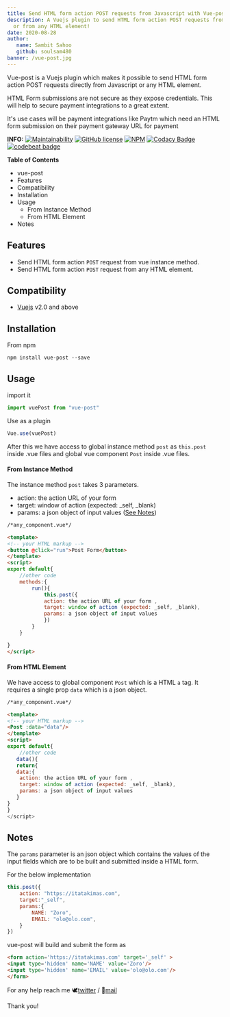 ```yaml
---
title: Send HTML form action POST requests from Javascript with Vue-post
description: A Vuejs plugin to send HTML form action POST requests from Javascript
  or from any HTML element!
date: 2020-08-28
author: 
   name: Sambit Sahoo
   github: soulsam480 
banner: /vue-post.jpg
---
```

Vue-post is a Vuejs plugin which makes it possible to send HTML form action POST requests directly from Javascript or any HTML element.

HTML Form submissions are not secure as they expose credentials. This will help to secure payment integrations to a great extent.

It's use cases will be payment integrations like Paytm which need an HTML form submission on their payment gateway URL for payment

**INFO:** [![Maintainability](https://api.codeclimate.com/v1/badges/52cb5804fcac30538c35/maintainability)](https://codeclimate.com/github/soulsam480/vue-post/maintainability)
[![GitHub license](https://img.shields.io/github/license/Naereen/StrapDown.js.svg)](https://github.com/soulsam480/ecom-cms/blob/master/LICENSE.md)
[![NPM](https://img.shields.io/npm/v/vue-post)](https://www.npmjs.com/package/vue-post)
[![Codacy Badge](https://app.codacy.com/project/badge/Grade/4675e03e44cc4d4ea4f3d38e2bfd61d0)](https://www.codacy.com/manual/soulsam480/vue-post?utm_source=github.com&utm_medium=referral&utm_content=soulsam480/vue-post&utm_campaign=Badge_Grade)
[![codebeat badge](https://codebeat.co/badges/f5d2b1b9-8709-4af7-a50f-286cd7370a71)](https://codebeat.co/projects/github-com-soulsam480-vue-post-master)

**Table of Contents**

- vue-post
- Features
- Compatibility
- Installation
- Usage
  - From Instance Method
  - From HTML Element
- Notes

## Features

* Send HTML form action `POST` request from vue instance method.
* Send HTML form action `POST` request from any HTML element.

## Compatibility

* [Vuejs](https://vuejs.org) v2.0 and above

## Installation

From npm

```shell
npm install vue-post --save
```
## Usage

import it

```javascript
import vuePost from "vue-post"
```

Use as a plugin

```javascript
Vue.use(vuePost)
```

After this we have access to global instance method `post` as `this.post` inside .vue files and global vue component `Post` inside .vue files.

#### From Instance Method

The instance method `post` takes 3 parameters.

* action: the action URL of your form 
* target: window of action (expected: _self, _blank)
* params: a json object of input values ([See Notes](#notes))

```html
/*any_component.vue*/

<template>
<!-- your HTML markup -->
<button @click="run">Post Form</button>
</template>
<script>
export default{
    //other code
    methods:{
        run(){
            this.post({
			action: the action URL of your form ,
			target: window of action (expected: _self, _blank),
			params: a json object of input values
            })
        }
    }

}
</script>
```

#### From HTML Element

We have access to global component `Post` which is a HTML `a` tag. It requires a single prop `data` which is a json object. 

```html
/*any_component.vue*/

<template>
<!-- your HTML markup -->
<Post :data="data"/>
</template>
<script>
export default{
    //other code
   data(){
   return{
   data:{
   	action: the action URL of your form ,
	target: window of action (expected: _self, _blank),
	params: a json object of input values
   }
}
}
</script>
```

## Notes

The `params` parameter is an json object which contains the values of the input fields which are to be built and submitted inside a HTML form.

For the below implementation

```javascript
this.post({
    action: "https://itatakimas.com",
    target:"_self",
    params:{
        NAME: "Zoro",
        EMAIL: "olo@olo.com",
    }
})
```

vue-post will build and submit the form as

```html
<form action='https://itatakimas.com' target='_self' >
<input type='hidden' name='NAME' value='Zoro'/>
<input type='hidden' name='EMAIL' value='olo@olo.com'/>
</form>
```

For any help reach me 🕊[twitter](https://twitter.com/sambitsahoojs) / 📧[mail](mailto:soulsam480@hotmail.com)

Thank you!